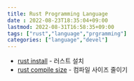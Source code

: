 ```yaml
---
title: Rust Programming Language
date : 2022-08-23T18:35:04+09:00
lastmod: 2022-08-31T16:58:35+09:00
tags: ["rust","language","prgramming"]
categories: ["language","devel"]
---
```


* [rust install](rust-install) - 러스트 설치
* [rust compile size](rust-compile-size) - 컴파일 사이즈 줄이기
